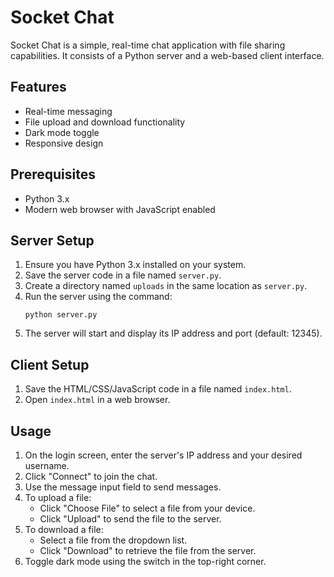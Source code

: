 # Socket Chat

Socket Chat is a simple, real-time chat application with file sharing capabilities. It consists of a Python server and a web-based client interface.

## Features

- Real-time messaging
- File upload and download functionality
- Dark mode toggle
- Responsive design

## Prerequisites

- Python 3.x
- Modern web browser with JavaScript enabled

## Server Setup

1. Ensure you have Python 3.x installed on your system.
2. Save the server code in a file named `server.py`.
3. Create a directory named `uploads` in the same location as `server.py`.
4. Run the server using the command:
   ```
   python server.py
   ```
5. The server will start and display its IP address and port (default: 12345).

## Client Setup

1. Save the HTML/CSS/JavaScript code in a file named `index.html`.
2. Open `index.html` in a web browser.

## Usage

1. On the login screen, enter the server's IP address and your desired username.
2. Click "Connect" to join the chat.
3. Use the message input field to send messages.
4. To upload a file:
   - Click "Choose File" to select a file from your device.
   - Click "Upload" to send the file to the server.
5. To download a file:
   - Select a file from the dropdown list.
   - Click "Download" to retrieve the file from the server.
6. Toggle dark mode using the switch in the top-right corner.
